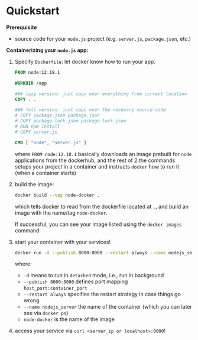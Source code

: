 # Quickstart

**Prerequisite**
- source code for your `node.js` project (e.g. `server.js`, `package.json`, etc.)

**Containerizing your `node.js` app:**
1. Specify `Dockerfile`: let docker know how to run your app.
    ```Dockerfile
    FROM node:12.18.1
 
    WORKDIR /app

    ### lazy version: just copy over everything from current location 
    COPY . .

    ### full version: just copy over the necesary source code
    # COPY package.json package.json
    # COPY package-lock.json package-lock.json
    # RUN npm install
    # COPY server.js
    
    CMD [ "node", "server.js" ]
    ```
    where `FROM node:12.18.1` basically downloads an image prebuilt for `node` applications from the dockerhub, and the rest of 2.the commands setups your project in a container and instructs `docker` how to run it (when a container starts)

2. build the image:
    ```bash
    docker build --tag node-docker .
    ```
    which tells docker to read from the dockerfile located at `.`, and build an image with the name/tag `node-docker`.

    If successful, you can see your image listed using the `docker images` command

3. start your container with your services!
    ```bash
    docker run -d --publish 8000:8000 --restart always --name nodejs_server node-docker
    ```
    where:
    - `-d` means to run in `detached` mode, i.e., run in background
    - `--publish 8000:8000` defines port mapping `host_port:container_port`
    - `--restart always` specifies the restart strategy in case things go wrong
    - `--name nodejs_server` the name of the container (which you can later see via `docker ps`)
    - `node-docker` is the name of the image

4. access your service via `curl <server_ip or localhost>:8000`!